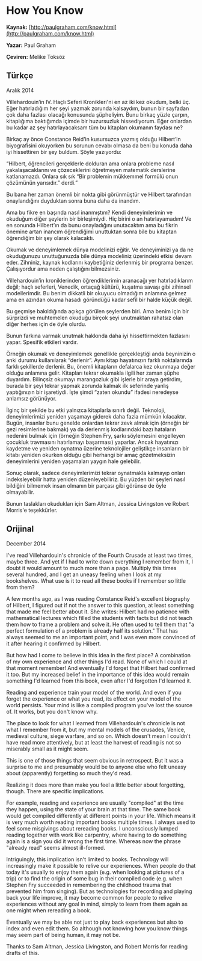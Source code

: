 # How You Know

**Kaynak:** [http://paulgraham.com/know.html](http://paulgraham.com/know.html)

**Yazar:** Paul Graham

**Çeviren:** Melike Toksöz

## Türkçe
Aralık 2014

Villehardouin’in IV. Haçlı Seferi Kronikleri'ni en az iki kez okudum, belki üç. Eğer hatırladığım her şeyi yazmak zorunda kalsaydım, bunun bir sayfadan çok daha fazlası olacağı konusunda şüpheliyim. Bunu birkaç yüzle çarpın, kitaplığıma baktığımda içimde bir huzursuzluk hissediyorum. Eğer onlardan bu kadar az şey hatırlayacaksam tüm bu kitapları okumanın faydası ne?

Birkaç ay önce Constance Reid’in kusursuzca yazmış olduğu Hilbert’in biyografisini okuyorken bu sorunun cevabı olmasa da beni bu konuda daha iyi hissettiren bir şey buldum. Şöyle yazıyordu:

“Hilbert, öğrencileri gerçeklerle dolduran ama onlara probleme nasıl yakalaşacaklarını ve çözeceklerini öğretmeyen matematik derslerine katlanamazdı. Onlara sık sık “Bir problemin mükkemmel formülü onun çözümünün yarısıdır.” derdi.”  

Bu bana her zaman önemli bir nokta gibi görünmüştür ve Hilbert tarafından onaylandığını duyduktan sonra buna daha da inandım.

Ama bu fikre en başında nasıl inanmıştım? Kendi deneyimlerimin ve okuduğum diğer şeylerin bir birleşimiydi. Hiç birini o an hatırlayamadım! Ve en sonunda Hilbert’ın da bunu onayladığını unutacaktım ama bu fikrin önemine artan inancım öğrendiğimi unuttuktan sonra bile bu kitaptan öğrendiğim bir şey olarak kalacaktı.

Okumak ve deneyimlemek dünya modelinizi eğitir. Ve deneyiminizi ya da ne okuduğunuzu unuttuğunuzda bile dünya modeliniz üzerindeki etkisi devam eder. Zihniniz, kaynak kodlarını kaybetiğiniz derlenmiş bir programa benzer. Çalışıyordur ama neden çalıştığını bilmezsiniz.

Villehardouin’in kroniklerinden öğrendiklerimin aranacağı yer hatırladıklarım değil; haçlı seferleri, Venedik, ortaçağ kültürü, kuşatma savaşı gibi zihinsel modellerimdir. Bu benim dikkatli bir okuyucu olmadığım anlamına gelmez ama en azından okuma hasadı göründüğü kadar sefil bir halde küçük değil.

Bu geçmişe bakıldığında açıkça görülen şeylerden biri. Ama benim için bir sürprizdi ve muhtemelen okuduğu birçok şeyi unutmaktan rahatsız olan diğer herhes için de öyle olurdu.

Bunun farkına varmak unutmak hakkında daha iyi hissettirmekten fazlasını yapar. Spesifik etkileri vardır.

Örneğin okumak ve deneyimlemek genellikle gerçekleştiği anda beyninizin o anki durumu kullanılarak “derlenir”.  Aynı kitap hayatınızın farklı noktalarında farklı şekillerde derlenir. Bu, önemli kitapların defalarca kez okunmaya değer olduğu anlamına gelir. Kitapları tekrar okumakla ilgili her zaman şüphe duyardım. Bilinçsiz okumayı marangozluk gibi işlerle bir araya getirdim, burada bir şeyi tekrar yapmak zorunda kalmak ilk seferinde yanlış yaptığınızın bir işaretiydi. İşte şimdi “zaten okundu” ifadesi neredeyse anlamsız görünüyor.

İlginç bir şekilde bu etki yalnızca kitaplarla sınırlı değil. Teknoloji, deneyimlerimizi yeniden yaşamayı giderek daha fazla mümkün kılacaktır. Bugün, insanlar bunu genelde onlardan tekrar zevk almak için (örneğin bir gezi resimlerine bakmak) ya da derlenmiş kodlarındaki bazı hataların nedenini bulmak için (örneğin Stephen Fry, şarkı söylemesini engelleyen çocukluk travmasını hatırlamayı başarması) yaparlar. Ancak hayatınızı kaydetme ve yeniden oynatma üzerine teknolojiler geliştikçe insanların bir kitabı yeniden okurken olduğu gibi herhangi bir amaç gözetmeksizin deneyimlerini yeniden yaşamaları yaygın hale gelebilir.

Sonuç olarak, sadece deneyimlerimizi tekrar oynatmakla kalmayıp onları indeksleyebilir hatta yeniden düzenleyebiliriz. Bu yüzden bir şeyleri nasıl bildiğini bilmemek insan olmanın bir parçası gibi görünse de öyle olmayabilir. 

Bunun taslakları okudukları için Sam Altman, Jessica Livingston ve Robert Morris'e teşekkürler.

## Orijinal
December 2014

I've read Villehardouin's chronicle of the Fourth Crusade at least two times, maybe three. And yet if I had to write down everything I remember from it, I doubt it would amount to much more than a page. Multiply this times several hundred, and I get an uneasy feeling when I look at my bookshelves. What use is it to read all these books if I remember so little from them?

A few months ago, as I was reading Constance Reid's excellent biography of Hilbert, I figured out if not the answer to this question, at least something that made me feel better about it. She writes:
Hilbert had no patience with mathematical lectures which filled the students with facts but did not teach them how to frame a problem and solve it. He often used to tell them that "a perfect formulation of a problem is already half its solution."
That has always seemed to me an important point, and I was even more convinced of it after hearing it confirmed by Hilbert.

But how had I come to believe in this idea in the first place? A combination of my own experience and other things I'd read. None of which I could at that moment remember! And eventually I'd forget that Hilbert had confirmed it too. But my increased belief in the importance of this idea would remain something I'd learned from this book, even after I'd forgotten I'd learned it.

Reading and experience train your model of the world. And even if you forget the experience or what you read, its effect on your model of the world persists. Your mind is like a compiled program you've lost the source of. It works, but you don't know why.

The place to look for what I learned from Villehardouin's chronicle is not what I remember from it, but my mental models of the crusades, Venice, medieval culture, siege warfare, and so on. Which doesn't mean I couldn't have read more attentively, but at least the harvest of reading is not so miserably small as it might seem.

This is one of those things that seem obvious in retrospect. But it was a surprise to me and presumably would be to anyone else who felt uneasy about (apparently) forgetting so much they'd read.

Realizing it does more than make you feel a little better about forgetting, though. There are specific implications.

For example, reading and experience are usually "compiled" at the time they happen, using the state of your brain at that time. The same book would get compiled differently at different points in your life. Which means it is very much worth reading important books multiple times. I always used to feel some misgivings about rereading books. I unconsciously lumped reading together with work like carpentry, where having to do something again is a sign you did it wrong the first time. Whereas now the phrase "already read" seems almost ill-formed.

Intriguingly, this implication isn't limited to books. Technology will increasingly make it possible to relive our experiences. When people do that today it's usually to enjoy them again (e.g. when looking at pictures of a trip) or to find the origin of some bug in their compiled code (e.g. when Stephen Fry succeeded in remembering the childhood trauma that prevented him from singing). But as technologies for recording and playing back your life improve, it may become common for people to relive experiences without any goal in mind, simply to learn from them again as one might when rereading a book.

Eventually we may be able not just to play back experiences but also to index and even edit them. So although not knowing how you know things may seem part of being human, it may not be.

Thanks to Sam Altman, Jessica Livingston, and Robert Morris for reading drafts of this.

